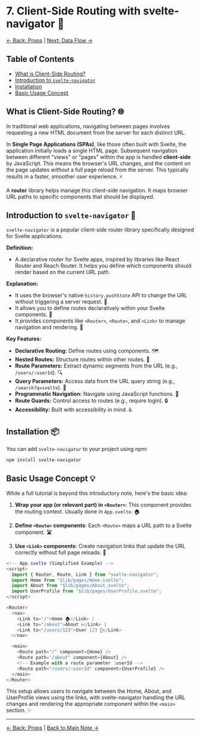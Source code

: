 # 7. Client-Side Routing with svelte-navigator 🧭

[<- Back: Props](./06-props.md) | [Next: Data Flow ->](./08-data-flow-imports.md)

## Table of Contents

- [What is Client-Side Routing?](#what-is-client-side-routing)
- [Introduction to `svelte-navigator`](#introduction-to-svelte-navigator)
- [Installation](#installation)
- [Basic Usage Concept](#basic-usage-concept)

## What is Client-Side Routing? 🌐

In traditional web applications, navigating between pages involves requesting a new HTML document from the server for each distinct URL.

In **Single Page Applications (SPAs)**, like those often built with Svelte, the application initially loads a single HTML page. Subsequent navigation between different "views" or "pages" within the app is handled **client-side** by JavaScript. This means the browser's URL changes, and the content on the page updates _without_ a full page reload from the server. This typically results in a faster, smoother user experience. ⚡

A **router** library helps manage this client-side navigation. It maps browser URL paths to specific components that should be displayed.

## Introduction to `svelte-navigator` 🧩

`svelte-navigator` is a popular client-side router library specifically designed for Svelte applications.

**Definition:**

- A declarative router for Svelte apps, inspired by libraries like React Router and Reach Router. It helps you define which components should render based on the current URL path.

**Explanation:**

- It uses the browser's native `history.pushState` API to change the URL without triggering a server request. 🔄
- It allows you to define routes declaratively within your Svelte components. 📝
- It provides components like `<Router>`, `<Route>`, and `<Link>` to manage navigation and rendering. 🧰

**Key Features:**

- **Declarative Routing:** Define routes using components. 🗺️
- **Nested Routes:** Structure routes within other routes. 🔄
- **Route Parameters:** Extract dynamic segments from the URL (e.g., `/users/:userId`). 🔍
- **Query Parameters:** Access data from the URL query string (e.g., `/search?q=svelte`). 🔎
- **Programmatic Navigation:** Navigate using JavaScript functions. 🧮
- **Route Guards:** Control access to routes (e.g., require login). 🔒
- **Accessibility:** Built with accessibility in mind. ♿

## Installation 📦

You can add `svelte-navigator` to your project using npm:

```bash
npm install svelte-navigator
```

## Basic Usage Concept 💡

While a full tutorial is beyond this introductory note, here's the basic idea:

1. **Wrap your app (or relevant part) in `<Router>`**: This component provides the routing context. Usually done in `App.svelte`. 🏠

2. **Define `<Route>` components**: Each `<Route>` maps a URL path to a Svelte component. 🛣️

3. **Use `<Link>` components**: Create navigation links that update the URL correctly without full page reloads. 🔗

```js
<!-- App.svelte (Simplified Example) -->
<script>
  import { Router, Route, Link } from "svelte-navigator";
  import Home from "$lib/pages/Home.svelte";
  import About from "$lib/pages/About.svelte";
  import UserProfile from "$lib/pages/UserProfile.svelte";
</script>

<Router>
  <nav>
    <Link to="/">Home 🏠</Link> |
    <Link to="/about">About ℹ️</Link> |
    <Link to="/users/123">User 123 👤</Link>
  </nav>

  <main>
    <Route path="/" component={Home} />
    <Route path="/about" component={About} />
    <!-- Example with a route parameter :userId -->
    <Route path="/users/:userId" component={UserProfile} />
  </main>
</Router>
```

This setup allows users to navigate between the Home, About, and UserProfile views using the links, with svelte-navigator handling the URL changes and rendering the appropriate component within the `<main>` section. ✨

---

[<- Back: Props](./06-props.md) | [Back to Main Note ->](./README.md)
